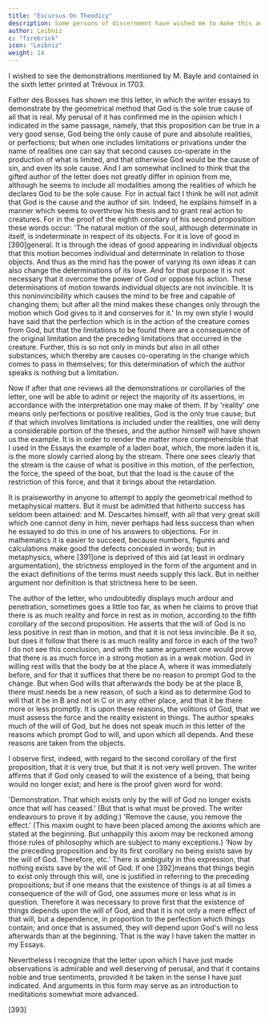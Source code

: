 ```yaml
---
title: "Excursus On Theodicy"
description: Some persons of discernment have wished me to make this addition. I have the more readily deferred to their opinion
author: Leibniz
c: "firebrick"
icon: "Leibniz"
weight: 14
---
```




<!-- published by the author in Mémoires de Trévoux
July 1712

February 1712 -->

I wished to see the demonstrations mentioned by M. Bayle and contained in the sixth letter printed at Trévoux in 1703. 

Father des Bosses has shown me this letter, in which the writer essays to demonstrate by the geometrical method that God is the sole true cause of all that is real. My perusal of it has confirmed me in the opinion which I indicated in the same passage, namely, that this proposition can be true in a very good sense, God being the only cause of pure and absolute realities, or perfections; but when one includes limitations or privations under the name of realities one can say that second causes co-operate in the production of what is limited, and that otherwise God would be the cause of sin, and even its sole cause. And I am somewhat inclined to think that the gifted author of the letter does not greatly differ in opinion from me, although he seems to include all modalities among the realities of which he declares God to be the sole cause. For in actual fact I think he will not admit that God is the cause and the author of sin. Indeed, he explains himself in a manner which seems to overthrow his thesis and to grant real action to creatures. For in the proof of the eighth corollary of his second proposition these words occur: 'The natural motion of the soul, although determinate in itself, is indeterminate in respect of its objects. For it is love of good in [390]general. It is through the ideas of good appearing in individual objects that this motion becomes individual and determinate in relation to those objects. And thus as the mind has the power of varying its own ideas it can also change the determinations of its love. And for that purpose it is not necessary that it overcome the power of God or oppose his action. These determinations of motion towards individual objects are not invincible. It is this noninvincibility which causes the mind to be free and capable of changing them; but after all the mind makes these changes only through the motion which God gives to it and conserves for it.' In my own style I would have said that the perfection which is in the action of the creature comes from God, but that the limitations to be found there are a consequence of the original limitation and the preceding limitations that occurred in the creature. Further, this is so not only in minds but also in all other substances, which thereby are causes co-operating in the change which comes to pass in themselves; for this determination of which the author speaks is nothing but a limitation.

Now if after that one reviews all the demonstrations or corollaries of the letter, one will be able to admit or reject the majority of its assertions, in accordance with the interpretation one may make of them. If by 'reality' one means only perfections or positive realities, God is the only true cause; but if that which involves limitations is included under the realities, one will deny a considerable portion of the theses, and the author himself will have shown us the example. It is in order to render the matter more comprehensible that I used in the Essays the example of a laden boat, which, the more laden it is, is the more slowly carried along by the stream. There one sees clearly that the stream is the cause of what is positive in this motion, of the perfection, the force, the speed of the boat, but that the load is the cause of the restriction of this force, and that it brings about the retardation.

It is praiseworthy in anyone to attempt to apply the geometrical method to metaphysical matters. But it must be admitted that hitherto success has seldom been attained: and M. Descartes himself, with all that very great skill which one cannot deny in him, never perhaps had less success than when he essayed to do this in one of his answers to objections. For in mathematics it is easier to succeed, because numbers, figures and calculations make good the defects concealed in words; but in metaphysics, where [391]one is deprived of this aid (at least in ordinary argumentation), the strictness employed in the form of the argument and in the exact definitions of the terms must needs supply this lack. But in neither argument nor definition is that strictness here to be seen.

The author of the letter, who undoubtedly displays much ardour and penetration, sometimes goes a little too far, as when he claims to prove that there is as much reality and force in rest as in motion, according to the fifth corollary of the second proposition. He asserts that the will of God is no less positive in rest than in motion, and that it is not less invincible. Be it so, but does it follow that there is as much reality and force in each of the two? I do not see this conclusion, and with the same argument one would prove that there is as much force in a strong motion as in a weak motion. God in willing rest wills that the body be at the place A, where it was immediately before, and for that it suffices that there be no reason to prompt God to the change. But when God wills that afterwards the body be at the place B, there must needs be a new reason, of such a kind as to determine God to will that it be in B and not in C or in any other place, and that it be there more or less promptly. It is upon these reasons, the volitions of God, that we must assess the force and the reality existent in things. The author speaks much of the will of God, but he does not speak much in this letter of the reasons which prompt God to will, and upon which all depends. And these reasons are taken from the objects.

I observe first, indeed, with regard to the second corollary of the first proposition, that it is very true, but that it is not very well proven. The writer affirms that if God only ceased to will the existence of a being, that being would no longer exist; and here is the proof given word for word:

'Demonstration. That which exists only by the will of God no longer exists once that will has ceased.' (But that is what must be proved. The writer endeavours to prove it by adding:) 'Remove the cause, you remove the effect.' (This maxim ought to have been placed among the axioms which are stated at the beginning. But unhappily this axiom may be reckoned among those rules of philosophy which are subject to many exceptions.) 'Now by the preceding proposition and by its first corollary no being exists save by the will of God. Therefore, etc.' There is ambiguity in this expression, that nothing exists save by the will of God. If one [392]means that things begin to exist only through this will, one is justified in referring to the preceding propositions; but if one means that the existence of things is at all times a consequence of the will of God, one assumes more or less what is in question. Therefore it was necessary to prove first that the existence of things depends upon the will of God, and that it is not only a mere effect of that will, but a dependence, in proportion to the perfection which things contain; and once that is assumed, they will depend upon God's will no less afterwards than at the beginning. That is the way I have taken the matter in my Essays.

Nevertheless I recognize that the letter upon which I have just made observations is admirable and well deserving of perusal, and that it contains noble and true sentiments, provided it be taken in the sense I have just indicated. And arguments in this form may serve as an introduction to meditations somewhat more advanced.

[393]

